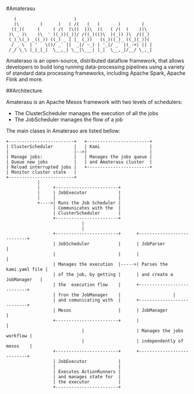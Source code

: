#Amaterasu

       (                      )
       )\        )      )   ( /(   (   (       )        (
      ((_)(     (     ( /(  )\()  ))\  )(   ( /(  (    ))\
     )\ _ )\    )\  ' )(_))(_))/ /((_)(()\  )(_)) )\  /((_)
     (_)_\(_) _((_)) ((_) _ | |_ (_))   ((_)((_)_ ((_)(_))(
      / _ \  | '   \()/ _` ||  _|/ -_) | '_|/ _` |(_-<| || |
     /_/ \_\ |_|_|_|  \__,_| \__|\___| |_|  \__,_|/__/ \_,_|

Amateraso is an open-source, distributed dataflow framework, that allows developers to build long running data-processing pipelines using a variety of standard data processing frameworks, including Apache Spark, Apache Flink and more.

##Architecture

Amaterasu is an Apache Mesos framework with two levels of schedulers:

* The ClusterScheduler manages the execution of all the jobs
* The JobScheduler manages the flow of a job

The main clases in Amateraso are listed bellow:

    +-------------------------+   +------------------------+
    | ClusterScheduler        |   | Kami                   |
    |                         |-->|                        |
    | Manage jobs:            |   | Manages the jobs queue |
    | Queue new jobs          |   | and Amaterasu cluster  |
    | Reload interrupted jobs |   +------------------------+
    | Monitor cluster state   |
    +-------------------------+
                |
                |     +------------------------+
                |     | JobExecutor            |
                |     |                        |
                +---->| Runs the Job Scheduler |
                      | Communicates with the  |
                      | ClusterScheduler       |
                      +------------------------+
                                 |
                                 |
                      +------------------------+      +---------------------------+                      
                      | JobScheduler           |      | JobParser                 |
                      |                        |      |                           |
                      | Manages the execution  |----->| Parses the kami.yaml file |
                      | of the job, by getting |      | and create a JobManager   |
                      | the  execution flow    |      +---------------------------+
                      | fron the JobManager    |                    |
                      | and comunicating with  |      +---------------------------+
                      | Mesos                  |      | JobManager                |                      
                      +------------------------+      |                           |
                                 |                    | Manages the jobs workflow |
                                 |                    | independently of mesos    |
                      +------------------------+      +---------------------------+
                      | JobExecutor            |
                      |                        |
                      | Executes ActionRunners |
                      | and manages state for  |
                      | the executor           |
                      +------------------------+